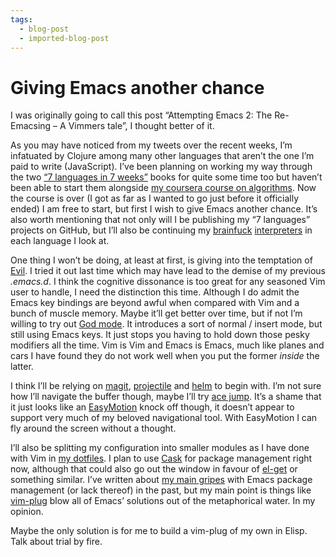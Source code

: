 ```yaml
---
tags:
  - blog-post
  - imported-blog-post
---
```

# Giving Emacs another chance

I was originally going to call this post “Attempting Emacs 2: The Re-Emacsing – A Vimmers tale”, I thought better of it.

As you may have noticed from my tweets over the recent weeks, I’m infatuated by Clojure among many other languages that aren’t the one I’m paid to write (JavaScript). I’ve been planning on working my way through the two [“7 languages in 7 weeks”](https://pragprog.com/book/btlang/seven-languages-in-seven-weeks) books for quite some time too but haven’t been able to start them alongside [my coursera course on algorithms](/a-quick-reflection-on-algorithms/). Now the course is over (I got as far as I wanted to go just before it officially ended) I am free to start, but first I wish to give Emacs another chance. It’s also worth mentioning that not only will I be publishing my “7 languages” projects on GitHub, but I’ll also be continuing my [brainfuck](/2015/01/05/brainfuck-vm-in-javascript/) [interpreters](/2015/01/12/brainfuck-vm-in-clojure/) in each language I look at.

One thing I won’t be doing, at least at first, is giving into the temptation of [Evil](http://www.emacswiki.org/emacs/Evil). I tried it out last time which may have lead to the demise of my previous _.emacs.d_. I think the cognitive dissonance is too great for any seasoned Vim user to handle, I need the distinction this time. Although I do admit the Emacs key bindings are beyond awful when compared with Vim and a bunch of muscle memory. Maybe it’ll get better over time, but if not I’m willing to try out [God mode](https://github.com/chrisdone/god-mode). It introduces a sort of normal / insert mode, but still using Emacs keys. It just stops you having to hold down those pesky modifiers all the time. Vim is Vim and Emacs is Emacs, much like planes and cars I have found they do not work well when you put the former _inside_ the latter.

I think I’ll be relying on [magit](https://github.com/magit/magit), [projectile](https://github.com/bbatsov/projectile) and [helm](https://github.com/emacs-helm/helm) to begin with. I’m not sure how I’ll navigate the buffer though, maybe I’ll try [ace jump](http://www.emacswiki.org/emacs/AceJump). It’s a shame that it just looks like an [EasyMotion](https://github.com/Lokaltog/vim-easymotion) knock off though, it doesn’t appear to support very much of my beloved navigational tool. With EasyMotion I can fly around the screen without a thought.

I’ll also be splitting my configuration into smaller modules as I have done with Vim in [my dotfiles](https://github.com/Wolfy87/dotfiles). I plan to use [Cask](https://github.com/cask/cask) for package management right now, although that could also go out the window in favour of [el-get](https://github.com/dimitri/el-get) or something similar. I’ve written about [my main gripes](/making-package-el-behave-like-vundle/) with Emacs package management (or lack thereof) in the past, but my main point is things like [vim-plug](https://github.com/junegunn/vim-plug) blow all of Emacs’ solutions out of the metaphorical water. In my opinion.

Maybe the only solution is for me to build a vim-plug of my own in Elisp. Talk about trial by fire.
